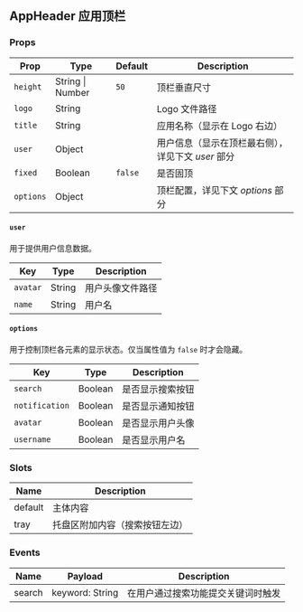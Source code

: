 ## AppHeader 应用顶栏

### Props

| Prop | Type | Default | Description |
|---|---|---|---|
| `height` | String \| Number | `50` | 顶栏垂直尺寸 |
| `logo` | String | | Logo 文件路径 |
| `title` | String | | 应用名称（显示在 Logo 右边） |
| `user` | Object | | 用户信息（显示在顶栏最右侧），详见下文 _user_ 部分 |
| `fixed` | Boolean | `false` | 是否固顶 |
| `options` | Object | | 顶栏配置，详见下文 _options_ 部分 |

#### `user`

用于提供用户信息数据。

| Key | Type | Description |
|---|---|---|
| `avatar` | String | 用户头像文件路径 |
| `name` | String | 用户名 |

#### `options`

用于控制顶栏各元素的显示状态。仅当属性值为 `false` 时才会隐藏。

| Key | Type | Description |
|---|---|---|
| `search` | Boolean | 是否显示搜索按钮 |
| `notification` | Boolean | 是否显示通知按钮 |
| `avatar` | Boolean | 是否显示用户头像 |
| `username` | Boolean | 是否显示用户名 |

### Slots

| Name | Description |
|---|---|
| default | 主体内容 |
| tray | 托盘区附加内容（搜索按钮左边） |

### Events

| Name | Payload | Description |
|---|---|---|
| search | keyword: String | 在用户通过搜索功能提交关键词时触发 |
